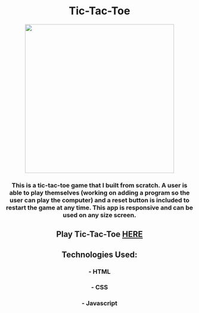 <h1 align="center">Tic-Tac-Toe</h1>

<div align="center">
<img width=400 src="https://user-images.githubusercontent.com/69867050/185450177-c53c9a4e-7270-43a1-a348-306e7e3f2d10.jpg" />
</div>

<h3 align="center">This is a tic-tac-toe game that I built from scratch. A user is able to play themselves (working on adding a program so the user can play the computer) and a reset button is included to restart the game at any time. This app is responsive and can be used on any size screen.</h3>

<h2 align="center">Play Tic-Tac-Toe <a href="https://tic-tac-toe-mellivora.netlify.app/">HERE</a></h2>

<div align="center">
  <h2>Technologies Used:</h2>
  <h3>- HTML</h3>
  <h3>- CSS</h3>
  <h3>- Javascript</h3>
</div>
